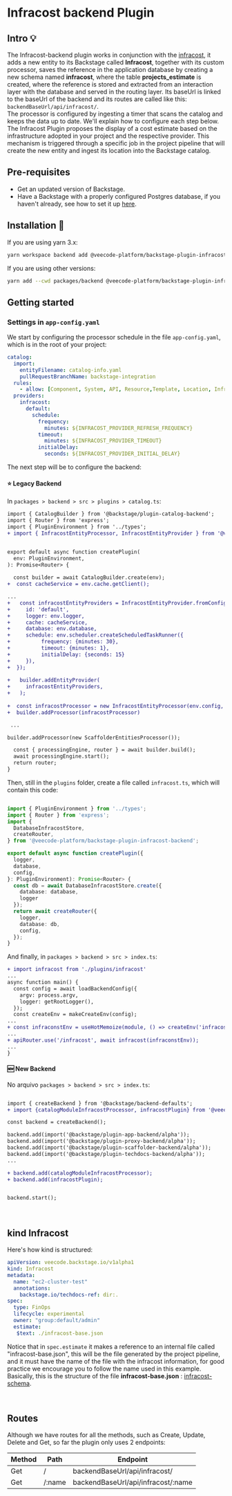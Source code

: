 # Infracost backend Plugin

## Intro 💡

The Infracost-backend plugin works in conjunction with the [infracost](https://github.com/veecode-platform/platform-backstage-plugins/blob/master/plugins/infracost/README.md), it adds a new entity to its Backstage called **Infracost**, together with its custom processor, saves the reference in the application database by creating a new schema named **infracost**, where the table **projects_estimate** is created, where the reference is stored and extracted from an interaction layer with the database and served in the routing layer. Its baseUrl is linked to the baseUrl of the backend and its routes are called like this: `backendBaseUrl/api/infracost/`.<br>
The processor is configured by ingesting a timer that scans the catalog and keeps the data up to date. We'll explain how to configure each step below.<br>
The Infracost Plugin proposes the display of a cost estimate based on the infrastructure adopted in your project and the respective provider. This mechanism is triggered through a specific job in the project pipeline that will create the new entity and ingest its location into the Backstage catalog.

## Pre-requisites

- Get an updated version of Backstage.
- Have a Backstage with a properly configured Postgres database, if you haven't already, see how to set it up [here](https://backstage.io/docs/tutorials/switching-sqlite-postgres/).


## Installation 🔧


If you are using yarn 3.x:

```bash
yarn workspace backend add @veecode-platform/backstage-plugin-infracost-backend
```

If you are using other versions:

```bash
yarn add --cwd packages/backend @veecode-platform/backstage-plugin-infracost-backend
```


## Getting started

### Settings in `app-config.yaml`

We start by configuring the processor schedule in the file `app-config.yaml`, which is in the root of your project:

```yaml
catalog:
  import:
    entityFilename: catalog-info.yaml
    pullRequestBranchName: backstage-integration
  rules:
    - allow: [Component, System, API, Resource,Template, Location, Infracost]  # add Kind Infracost in rules.allow
  providers:
    infracost:
      default:
        schedule:        
          frequency: 
            minutes: ${INFRACOST_PROVIDER_REFRESH_FREQUENCY}
          timeout: 
            minutes: ${INFRACOST_PROVIDER_TIMEOUT}
          initialDelay:
            seconds: ${INFRACOST_PROVIDER_INITIAL_DELAY}
   ```

The next step will be to configure the backend:

#### ⭐ Legacy Backend

In `packages > backend > src > plugins > catalog.ts`:

```diff
import { CatalogBuilder } from '@backstage/plugin-catalog-backend';
import { Router } from 'express';
import { PluginEnvironment } from '../types';
+ import { InfracostEntityProcessor, InfracostEntityProvider } from '@veecode-platform/backstage-plugin-infracost-backend';


export default async function createPlugin(
  env: PluginEnvironment,
): Promise<Router> {
  
  const builder = await CatalogBuilder.create(env);
+  const cacheService = env.cache.getClient();

...
+   const infracostEntityProviders = InfracostEntityProvider.fromConfig(env.config, {
+     id: 'default',
+     logger: env.logger,
+     cache: cacheService,
+     database: env.database,
+     schedule: env.scheduler.createScheduledTaskRunner({
+          frequency: {minutes: 30},
+          timeout: {minutes: 1},
+          initialDelay: {seconds: 15}
+     }),
+  });
  
+   builder.addEntityProvider(
+     infracostEntityProviders,
+   );
      
+  const infracostProcessor = new InfracostEntityProcessor(env.config, env.logger, cacheService)
+  builder.addProcessor(infracostProcessor)

 ...

builder.addProcessor(new ScaffolderEntitiesProcessor());

  const { processingEngine, router } = await builder.build();
  await processingEngine.start();
  return router;
}
```
Then, still in the `plugins` folder, create a file called `infracost.ts`, which will contain this code:

```ts

import { PluginEnvironment } from '../types';
import { Router } from 'express';
import {
  DatabaseInfracostStore,
  createRouter,
} from '@veecode-platform/backstage-plugin-infracost-backend';

export default async function createPlugin({
  logger,
  database,
  config,
}: PluginEnvironment): Promise<Router> {
  const db = await DatabaseInfracostStore.create({
    database: database,
    logger
  });
  return await createRouter({
    logger,
    database: db,
    config,
  });
}
```
And finally, in `packages > backend > src > index.ts`:

```diff
+ import infracost from './plugins/infracost'
...
async function main() {
  const config = await loadBackendConfig({
    argv: process.argv,
    logger: getRootLogger(),
  });
  const createEnv = makeCreateEnv(config);
...
+ const infraconstEnv = useHotMemoize(module, () => createEnv('infracost'));
...
+ apiRouter.use('/infracost', await infracost(infraconstEnv));
...
}
```

#### 🆕 New Backend

No arquivo `packages > backend > src > index.ts`:

```diff

import { createBackend } from '@backstage/backend-defaults';
+ import {catalogModuleInfracostProcessor, infracostPlugin} from '@veecode-platform/backstage-plugin-infracost-backend';

const backend = createBackend();

backend.add(import('@backstage/plugin-app-backend/alpha'));
backend.add(import('@backstage/plugin-proxy-backend/alpha'));
backend.add(import('@backstage/plugin-scaffolder-backend/alpha'));
backend.add(import('@backstage/plugin-techdocs-backend/alpha'));
...

+ backend.add(catalogModuleInfracostProcessor);
+ backend.add(infracostPlugin);


backend.start();
```

<br>

## kind Infracost

Here's how kind is structured:

```yaml
apiVersion: veecode.backstage.io/v1alpha1
kind: Infracost
metadata:
  name: "ec2-cluster-test"
  annotations:
    backstage.io/techdocs-ref: dir:.
spec:
  type: FinOps
  lifecycle: experimental
  owner: "group:default/admin"
  estimate:
   $text: ./infracost-base.json
```

Notice that in `spec.estimate` it makes a reference to an internal file called "infracost-base.json", this will be the file generated by the project pipeline, and it must have the name of the file with the infracost information, for good practice we encourage you to follow the name used in this example.
Basically, this is the structure of the file **infracost-base.json** : [infracost-schema](https://github.com/infracost/infracost/tree/master/schema).

<br>

## Routes

Although we have routes for all the methods, such as Create, Update, Delete and Get, so far the plugin only uses 2 endpoints:

| Method | Path   | Endpoint                              |
|--------|--------|---------------------------------------|
| Get    | /      | backendBaseUrl/api/infracost/         |
| Get    | /:name | backendBaseUrl/api/infracost/:name    |

